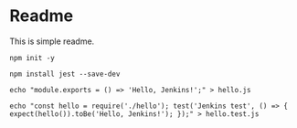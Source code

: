 # Readme

This is simple readme.

`npm init -y`

`npm install jest --save-dev`

`echo "module.exports = () => 'Hello, Jenkins!';" > hello.js`

`echo "const hello = require('./hello'); test('Jenkins test', () => { expect(hello()).toBe('Hello, Jenkins!'); });" > hello.test.js`

